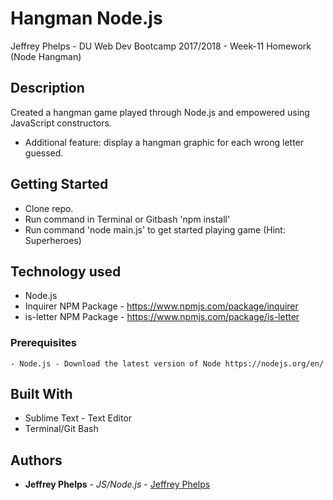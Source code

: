# Hangman Node.js
Jeffrey Phelps - DU Web Dev Bootcamp 2017/2018 - Week-11 Homework (Node Hangman)

## Description
Created a hangman game played through Node.js and empowered using JavaScript constructors.
* Additional feature: display a hangman graphic for each wrong letter guessed.

## Getting Started
- Clone repo.
- Run command in Terminal or Gitbash 'npm install'
- Run command 'node main.js' to get started playing game (Hint: Superheroes)

## Technology used
- Node.js
- Inquirer NPM Package - https://www.npmjs.com/package/inquirer
- is-letter NPM Package - https://www.npmjs.com/package/is-letter

### Prerequisites
```
- Node.js - Download the latest version of Node https://nodejs.org/en/
```

## Built With

* Sublime Text - Text Editor
* Terminal/Git Bash

## Authors

* **Jeffrey Phelps** - *JS/Node.js* - [Jeffrey Phelps](https://github.com/JeffreyPhelps)


